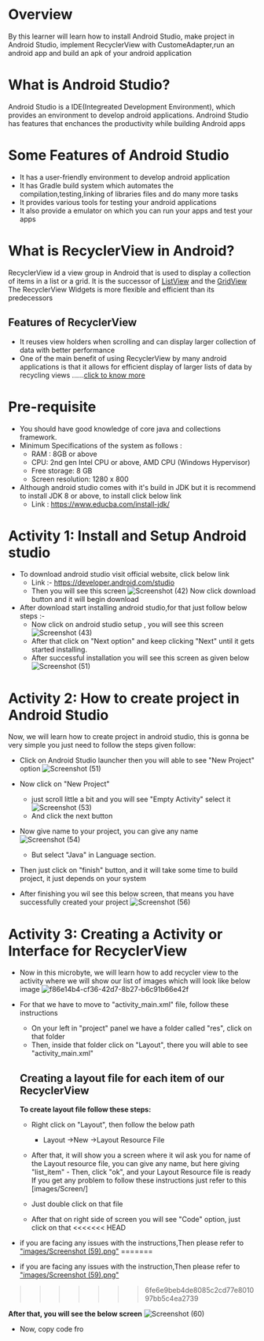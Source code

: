 # Overview
By this learner will learn how to install Android Studio, make project in Android Studio,  implement RecyclerView with CustomeAdapter,run an android app and build an apk of your android application

# What is Android Studio?
Android Studio is a IDE(Integreated Development Environment), which provides an environment to develop android applications. Androind Studio has features that enchances the productivity while building Android apps
# Some Features of Android Studio
  - It has a user-friendly environment to develop android application
  - It has Gradle build system which automates the compilation,testing,linking of libraries files and do many more tasks
  - It provides various tools for testing your android applications
  - It also provide a emulator on which you can run your apps and test your apps

  # What is RecyclerView in Android?
  RecyclerView id a view group in Android that is used to display a collection of items in a list or a grid. It is the successor of [ListView](https://www.javatpoint.com/android-listview-example) and the [GridView](https://www.tutorialspoint.com/android/android_grid_view.htm)
  The RecyclerView Widgets is more flexible and efficient than its predecessors 
  ## Features of RecyclerView
  - It reuses view holders when scrolling and can display larger collection of data with better performance
  - One of the main benefit of using RecyclerView by many android applications is that it allows for efficient display of larger lists of data by recycling views
  ......[click to know more](https://www.javatpoint.com/android-recyclerview-list-example)


# Pre-requisite
   - You should have good knowledge of core java and collections framework.
   - Minimum Specifications of the system as follows :
     - RAM : 8GB or above
     - CPU: 2nd gen Intel CPU or above, AMD CPU (Windows Hypervisor)
     - Free storage: 8 GB
     - Screen resolution: 1280 x 800
   - Although android studio comes with it's build in JDK but it is recommend to install JDK 8 or above, to install click below link
      - Link : https://www.educba.com/install-jdk/


# Activity 1: Install and Setup Android studio
- To download android studio visit official website, click below link
   - Link :- https://developer.android.com/studio
   - Then you will see this screen 
    ![Screenshot (42)](https://user-images.githubusercontent.com/72004239/208305090-c90c50d4-81ee-4a69-aa42-1f841ccf7816.png)
     Now click download button and it will begin download
 - After download start installing android studio,for that just follow below steps :-
   - Now click on android studio setup , you will see this screen
     ![Screenshot (43)](https://user-images.githubusercontent.com/72004239/208439572-908ddfcc-a514-46eb-99fa-f928f8905548.png)
   - After that click on "Next option" and keep clicking "Next" until it gets started installing.
   - After successful installation you will see this screen as given below
       ![Screenshot (51)](https://user-images.githubusercontent.com/72004239/208440250-dcbadbd5-8f2b-46f4-9f4c-67ab775c8657.png)

# Activity 2: How to create project in Android Studio
Now, we will learn how to create project in android studio, this is gonna be very simple you just need to follow the steps given follow:
 - Click on Android Studio launcher then you will able to see 
 "New Project" option 
![Screenshot (51)](https://user-images.githubusercontent.com/72004239/208440250-dcbadbd5-8f2b-46f4-9f4c-67ab775c8657.png)
 - Now click on "New Project" 
   - just scroll little a bit and you will see "Empty Activity" select it
 ![Screenshot (53)](https://user-images.githubusercontent.com/72004239/208448273-b12fb4c1-7622-44b4-8c83-9e27001b7f04.png)
   - And click the next button
 - Now give name to your project, you can give any name
   ![Screenshot (54)](https://user-images.githubusercontent.com/72004239/208449719-c5c54bd9-79b7-4154-93c1-6df37c2bb3b8.png)
   - But select "Java" in Language section.
 - Then just click on "finish" button, and it will take some time to build project, it just depends on your system 

-  After finishing you wil see this below screen, that means you have successfully created your project
  ![Screenshot (56)](https://user-images.githubusercontent.com/72004239/208704289-a5f9690b-87b5-4bed-ae5f-5316fbcc8b28.png)

  # Activity 3: Creating a Activity or Interface for RecyclerView
  - Now in this microbyte, we will learn how to add recycler view to the activity where we will show our list of images which will look like below image
  ![f86e14b4-cf36-42d7-8b27-b6c91b66e42f](https://user-images.githubusercontent.com/72004239/208730328-973c87ac-56b1-488a-b7af-cbd57eaa7f02.png)

 - For that we have to move to "activity_main.xml" file, follow these instructions
    - On your left in "project" panel we have a folder called "res", click on that folder 
    - Then, inside that folder click on "Layout", there you will able to see "activity_main.xml"

   ## Creating a layout file for each item of our RecyclerView
      **To create layout file follow these steps:**
      - Right click on "Layout", then follow the below path
        - Layout ->New ->Layout Resource File
      - After that, it will show you a screen where it wil ask you for name of the Layout resource file, you can give any name, but here giving "list_item"
       - Then, click "ok", and your Layout Resource file is ready
    If you get any problem to follow these instructions just refer to this [images/Screen/]

    - Just double click on that file 
    - After that on right side of screen you will see "Code" option, just click on that
<<<<<<< HEAD
  - if you are facing any issues with the instructions,Then please refer to ["images/Screenshot (59).png"](https://raw.githubusercontent.com/HimanshuSinghNegi/IBD-2022-Master-Repository/1d6d7886733e4278be774f6316589e6846def014/Implementation%20of%20RecyclerView/images/Screenshot%20(59).png)
=======
  - if you are facing any issues with the instruction,Then please refer to ["images/Screenshot (59).png"](https://raw.githubusercontent.com/HimanshuSinghNegi/IBD-2022-Master-Repository/1d6d7886733e4278be774f6316589e6846def014/Implementation%20of%20RecyclerView/images/Screenshot%20(59).png) 
>>>>>>> 6fe6e9beb4de8085c2cd77e801097bb5c4ea2739

 **After that, you will see the below screen**
 ![Screenshot (60)](https://user-images.githubusercontent.com/72004239/208835547-389559b1-2f3b-4307-ac5d-953f041ff574.png)


- Now, copy code fro

  
  
  
